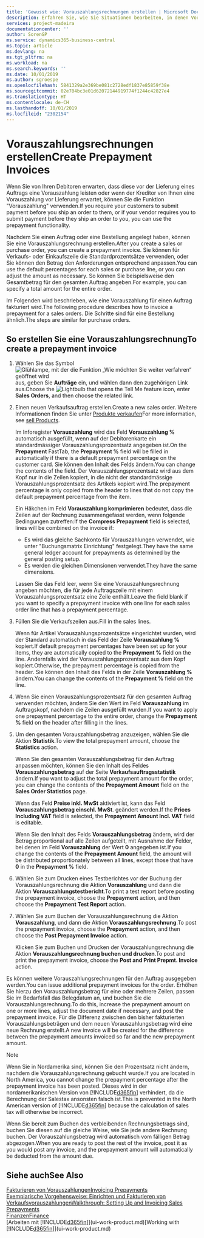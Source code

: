 ```yaml
---
title: 'Gewusst wie: Vorauszahlungsrechnungen erstellen | Microsoft Docs'
description: Erfahren Sie, wie Sie Situationen bearbeiten, in denen Vorauszahlung gefordert wird, oder Ihr Kreditor dies fordert.
services: project-madeira
documentationcenter: ''
author: SorenGP
ms.service: dynamics365-business-central
ms.topic: article
ms.devlang: na
ms.tgt_pltfrm: na
ms.workload: na
ms.search.keywords: ''
ms.date: 10/01/2019
ms.author: sgroespe
ms.openlocfilehash: 5841329a2e369be081c2728edf1837e85859f38e
ms.sourcegitcommit: 02e704bc3e01d62072144919774f1244c42827e4
ms.translationtype: HT
ms.contentlocale: de-CH
ms.lasthandoff: 10/01/2019
ms.locfileid: "2302154"
---
```

# <a name="create-prepayment-invoices"></a><span data-ttu-id="dc08b-103">Vorauszahlungsrechnungen erstellen</span><span class="sxs-lookup"><span data-stu-id="dc08b-103">Create Prepayment Invoices</span></span>
<span data-ttu-id="dc08b-104">Wenn Sie von Ihren Debitoren erwarten, dass diese vor der Lieferung eines Auftrags eine Vorauszahlung leisten oder wenn der Kreditor von Ihnen eine Vorauszahlung vor Lieferung erwartet, können Sie die Funktion "Vorauszahlung" verwenden.</span><span class="sxs-lookup"><span data-stu-id="dc08b-104">If you require your customers to submit payment before you ship an order to them, or if your vendor requires you to submit payment before they ship an order to you, you can use the prepayment functionality.</span></span>  

<span data-ttu-id="dc08b-105">Nachdem Sie einen Auftrag oder eine Bestellung angelegt haben, können Sie eine Vorauszahlungsrechnung erstellen.</span><span class="sxs-lookup"><span data-stu-id="dc08b-105">After you create a sales or purchase order, you can create a prepayment invoice.</span></span> <span data-ttu-id="dc08b-106">Sie können für Verkaufs- oder Einkaufszeile die Standardprozentsätze verwenden, oder Sie können den Betrag den Anforderungen entsprechend anpassen.</span><span class="sxs-lookup"><span data-stu-id="dc08b-106">You can use the default percentages for each sales or purchase line, or you can adjust the amount as necessary.</span></span> <span data-ttu-id="dc08b-107">So können Sie beispielsweise den Gesamtbetrag für den gesamten Auftrag angeben.</span><span class="sxs-lookup"><span data-stu-id="dc08b-107">For example, you can specify a total amount for the entire order.</span></span>  

<span data-ttu-id="dc08b-108">Im Folgenden wird beschrieben, wie eine Vorauszahlung für einen Auftrag fakturiert wird.</span><span class="sxs-lookup"><span data-stu-id="dc08b-108">The following procedure describes how to invoice a prepayment for a sales orders.</span></span> <span data-ttu-id="dc08b-109">Die Schritte sind für eine Bestellung ähnlich.</span><span class="sxs-lookup"><span data-stu-id="dc08b-109">The steps are similar for purchase orders.</span></span>  

## <a name="to-create-a-prepayment-invoice"></a><span data-ttu-id="dc08b-110">So erstellen Sie eine Vorauszahlungsrechnung</span><span class="sxs-lookup"><span data-stu-id="dc08b-110">To create a prepayment invoice</span></span>  
1. <span data-ttu-id="dc08b-111">Wählen Sie das Symbol ![Glühlampe, mit der die Funktion „Wie möchten Sie weiter verfahren“ geöffnet wird](media/ui-search/search_small.png "Wie möchten Sie weiter verfahren?") aus, geben Sie **Aufträge** ein, und wählen dann den zugehörigen Link aus.</span><span class="sxs-lookup"><span data-stu-id="dc08b-111">Choose the ![Lightbulb that opens the Tell Me feature](media/ui-search/search_small.png "Tell me what you want to do") icon, enter **Sales Orders**, and then choose the related link.</span></span>  
2. <span data-ttu-id="dc08b-112">Einen neuen Verkaufsauftrag erstellen.</span><span class="sxs-lookup"><span data-stu-id="dc08b-112">Create a new sales order.</span></span> <span data-ttu-id="dc08b-113">Weitere Informationen finden Sie unter [Produkte verkaufen](sales-how-sell-products.md)</span><span class="sxs-lookup"><span data-stu-id="dc08b-113">For more information, see [sell Products](sales-how-sell-products.md).</span></span>  

    <span data-ttu-id="dc08b-114">Im Inforegister **Vorauszahlung** wird das Feld **Vorauszahlung %** automatisch ausgefüllt, wenn auf der Debitorenkarte ein standardmässiger Vorauszahlungsprozentsatz angegeben ist.</span><span class="sxs-lookup"><span data-stu-id="dc08b-114">On the **Prepayment** FastTab, the **Prepayment %** field will be filled in automatically if there is a default prepayment percentage on the customer card.</span></span> <span data-ttu-id="dc08b-115">Sie können den Inhalt des Felds ändern.</span><span class="sxs-lookup"><span data-stu-id="dc08b-115">You can change the contents of the field.</span></span> <span data-ttu-id="dc08b-116">Der Vorauszahlungsprozentsatz wird aus dem Kopf nur in die Zeilen kopiert, in die nicht der standardmässige Vorauszahlungsprozentsatz des Artikels kopiert wird.</span><span class="sxs-lookup"><span data-stu-id="dc08b-116">The prepayment percentage is only copied from the header to lines that do not copy the default prepayment percentage from the item.</span></span>  

    <span data-ttu-id="dc08b-117">Ein Häkchen im Feld **Vorauszahlung komprimieren** bedeutet, dass die Zeilen auf der Rechnung zusammengefasst werden, wenn folgende Bedingungen zutreffen:</span><span class="sxs-lookup"><span data-stu-id="dc08b-117">If the **Compress Prepayment** field is selected, lines will be combined on the invoice if:</span></span>  
    - <span data-ttu-id="dc08b-118">Es wird das gleiche Sachkonto für Vorauszahlungen verwendet, wie unter "Buchungsmatrix Einrichtung" festgelegt.</span><span class="sxs-lookup"><span data-stu-id="dc08b-118">They have the same general ledger account for prepayments as determined by the general posting setup.</span></span>  
    - <span data-ttu-id="dc08b-119">Es werden die gleichen Dimensionen verwendet.</span><span class="sxs-lookup"><span data-stu-id="dc08b-119">They have the same dimensions.</span></span>  

    <span data-ttu-id="dc08b-120">Lassen Sie das Feld leer, wenn Sie eine Vorauszahlungsrechnung angeben möchten, die für jede Auftragszeile mit einem Vorauszahlungsprozentsatz eine Zeile enthält.</span><span class="sxs-lookup"><span data-stu-id="dc08b-120">Leave the field blank if you want to specify a prepayment invoice with one line for each sales order line that has a prepayment percentage.</span></span>  

3. <span data-ttu-id="dc08b-121">Füllen Sie die Verkaufszeilen aus.</span><span class="sxs-lookup"><span data-stu-id="dc08b-121">Fill in the sales lines.</span></span>  

    <span data-ttu-id="dc08b-122">Wenn für Artikel Vorauszahlungsprozentsätze eingerichtet wurden, wird der Standard automatisch in das Feld  der Zeile **Vorauszahlung %** kopiert.</span><span class="sxs-lookup"><span data-stu-id="dc08b-122">If default prepayment percentages have been set up for your items, they are automatically copied to the **Prepayment %** field on the line.</span></span> <span data-ttu-id="dc08b-123">Andernfalls wird der Vorauszahlungsprozentsatz aus dem Kopf kopiert.</span><span class="sxs-lookup"><span data-stu-id="dc08b-123">Otherwise, the prepayment percentage is copied from the header.</span></span> <span data-ttu-id="dc08b-124">Sie können den Inhalt des Felds  in der Zeile **Vorauszahlung %** ändern.</span><span class="sxs-lookup"><span data-stu-id="dc08b-124">You can change the contents of the **Prepayment %** field on the line.</span></span>  
4. <span data-ttu-id="dc08b-125">Wenn Sie einen Vorauszahlungsprozentsatz für den gesamten Auftrag verwenden möchten, ändern Sie den Wert im Feld **Vorauszahlung** im Auftragskopf, nachdem die Zeilen ausgefüllt wurden.</span><span class="sxs-lookup"><span data-stu-id="dc08b-125">If you want to apply one prepayment percentage to the entire order, change the **Prepayment %** field on the header after filling in the lines.</span></span>  
5. <span data-ttu-id="dc08b-126">Um den gesamten Vorauszahlungsbetrag anzuzeigen, wählen Sie die Aktion **Statistik**.</span><span class="sxs-lookup"><span data-stu-id="dc08b-126">To view the total prepayment amount, choose the **Statistics** action.</span></span>

    <span data-ttu-id="dc08b-127">Wenn Sie den gesamten Vorauszahlungsbetrag für den Auftrag anpassen möchten, können Sie den Inhalt des Feldes **Vorauszahlungsbetrag** auf der Seite **Verkaufsauftragsstatistik** ändern.</span><span class="sxs-lookup"><span data-stu-id="dc08b-127">If you want to adjust the total prepayment amount for the order, you can change the contents of the **Prepayment Amount** field on the **Sales Order Statistics** page.</span></span>  

    <span data-ttu-id="dc08b-128">Wenn das Feld **Preise inkl. MwSt** aktiviert ist, kann das Feld **Vorauszahlungsbetrag einschl. MwSt**. geändert werden.</span><span class="sxs-lookup"><span data-stu-id="dc08b-128">If the **Prices Including VAT** field is selected, the **Prepayment Amount Incl. VAT** field is editable.</span></span>  

    <span data-ttu-id="dc08b-129">Wenn Sie den Inhalt des Felds **Vorauszahlungsbetrag** ändern, wird der Betrag proportional auf alle Zeilen aufgeteilt, mit Ausnahme der Felder, bei denen im Feld **Vorauszahlung** der Wert **0** angegeben ist.</span><span class="sxs-lookup"><span data-stu-id="dc08b-129">If you change the contents of the **Prepayment Amount** field, the amount will be distributed proportionately between all lines, except those that have **0** in the **Prepayment %** field.</span></span>  
6. <span data-ttu-id="dc08b-130">Wählen Sie zum Drucken eines Testberichtes vor der Buchung der Vorauszahlungsrechnung die Aktion **Vorauszahlung** und dann die Aktion **Vorauszahlungstestbericht**.</span><span class="sxs-lookup"><span data-stu-id="dc08b-130">To print a test report before posting the prepayment invoice, choose the **Prepayment** action, and then choose the **Prepayment Test Report** action.</span></span>  
7. <span data-ttu-id="dc08b-131">Wählen Sie zum Buchen der Vorauszahlungsrechnung die Aktion **Vorauszahlung**, und dann die Aktion **Vorauszahlungsrechnung**.</span><span class="sxs-lookup"><span data-stu-id="dc08b-131">To post the prepayment invoice, choose the **Prepayment** action, and then choose the **Post Prepayment Invoice** action.</span></span>  

    <span data-ttu-id="dc08b-132">Klicken Sie zum Buchen und Drucken der Vorauszahlungsrechnung die Aktion **Vorauszahlungsrechnung buchen und drucken**.</span><span class="sxs-lookup"><span data-stu-id="dc08b-132">To post and print the prepayment invoice, choose the **Post and Print Prepmt. Invoice** action.</span></span>  

<span data-ttu-id="dc08b-133">Es können weitere Vorauszahlungsrechnungen für den Auftrag ausgegeben werden.</span><span class="sxs-lookup"><span data-stu-id="dc08b-133">You can issue additional prepayment invoices for the order.</span></span> <span data-ttu-id="dc08b-134">Erhöhen Sie hierzu den Vorauszahlungsbetrag für eine oder mehrere Zeilen, passen Sie im Bedarfsfall das Belegdatum an, und buchen Sie die Vorauszahlungsrechnung.</span><span class="sxs-lookup"><span data-stu-id="dc08b-134">To do this, increase the prepayment amount on one or more lines, adjust the document date if necessary, and post the prepayment invoice.</span></span> <span data-ttu-id="dc08b-135">Für die Differenz zwischen den bisher fakturierten Vorauszahlungsbeträgen und dem neuen Vorauszahlungsbetrag wird eine neue Rechnung erstellt.</span><span class="sxs-lookup"><span data-stu-id="dc08b-135">A new invoice will be created for the difference between the prepayment amounts invoiced so far and the new prepayment amount.</span></span>  

> [!NOTE]  
>  <span data-ttu-id="dc08b-136">Wenn Sie in Nordamerika sind, können Sie den Prozentsatz nicht ändern, nachdem die Vorauszahlungsrechnung gebucht wurde.</span><span class="sxs-lookup"><span data-stu-id="dc08b-136">If you are located in North America, you cannot change the prepayment percentage after the prepayment invoice has been posted.</span></span> <span data-ttu-id="dc08b-137">Dieses wird in der nordamerikanischen Version von [!INCLUDE[d365fin](includes/d365fin_md.md)] verhindert, da die Berechnung der Salestax ansonsten falsch ist.</span><span class="sxs-lookup"><span data-stu-id="dc08b-137">This is prevented in the North American version of [!INCLUDE[d365fin](includes/d365fin_md.md)] because the calculation of sales tax will otherwise be incorrect.</span></span>  

 <span data-ttu-id="dc08b-138">Wenn Sie bereit zum Buchen des verbleibenden Rechnungsbetrags sind, buchen Sie diesen auf die gleiche Weise, wie Sie jede andere Rechnung buchen. Der Vorauszahlungsbetrag wird automatisch vom fälligen Betrag abgezogen.</span><span class="sxs-lookup"><span data-stu-id="dc08b-138">When you are ready to post the rest of the invoice, post it as you would post any invoice, and the prepayment amount will automatically be deducted from the amount due.</span></span>  

## <a name="see-also"></a><span data-ttu-id="dc08b-139">Siehe auch</span><span class="sxs-lookup"><span data-stu-id="dc08b-139">See Also</span></span>  
[<span data-ttu-id="dc08b-140">Fakturieren von Vorauszahlungen</span><span class="sxs-lookup"><span data-stu-id="dc08b-140">Invoicing Prepayments</span></span>](finance-invoice-prepayments.md)  
[<span data-ttu-id="dc08b-141">Exemplarische Vorgehensweise: Einrichten und Fakturieren von Verkaufsvorauszahlungen</span><span class="sxs-lookup"><span data-stu-id="dc08b-141">Walkthrough: Setting Up and Invoicing Sales Prepayments</span></span>](walkthrough-setting-up-and-invoicing-sales-prepayments.md)  
[<span data-ttu-id="dc08b-142">Finanzen</span><span class="sxs-lookup"><span data-stu-id="dc08b-142">Finance</span></span>](finance.md)  
<span data-ttu-id="dc08b-143">[Arbeiten mit [!INCLUDE[d365fin](includes/d365fin_md.md)]](ui-work-product.md)</span><span class="sxs-lookup"><span data-stu-id="dc08b-143">[Working with [!INCLUDE[d365fin](includes/d365fin_md.md)]](ui-work-product.md)</span></span>
